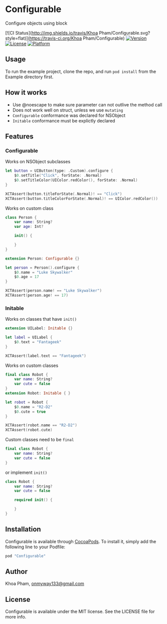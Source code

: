 # Configurable
Configure objects using block

[![CI Status](http://img.shields.io/travis/Khoa Pham/Configurable.svg?style=flat)](https://travis-ci.org/Khoa Pham/Configurable)
[![Version](https://img.shields.io/cocoapods/v/Configurable.svg?style=flat)](http://cocoapods.org/pods/Configurable)
[![License](https://img.shields.io/cocoapods/l/Configurable.svg?style=flat)](http://cocoapods.org/pods/Configurable)
[![Platform](https://img.shields.io/cocoapods/p/Configurable.svg?style=flat)](http://cocoapods.org/pods/Configurable)

## Usage

To run the example project, clone the repo, and run `pod install` from the Example directory first.

## How it works

- Use @noescape to make sure parameter can not outlive the method call
- Does not work well on struct, unless we use `mutating`
- `Configurable` conformance was declared for NSObject
- `Initable` conformance must be explictly declared

## Features

### Configurable

Works on NSObject subclasses

```swift
let button = UIButton(type: .Custom).configure {
    $0.setTitle("Click", forState: .Normal)
    $0.setTitleColor(UIColor.redColor(), forState: .Normal)
}

XCTAssert(button.titleForState(.Normal)! == "Click")
XCTAssert(button.titleColorForState(.Normal)! == UIColor.redColor())
```

Works on custom class

```swift
class Person {
    var name: String?
    var age: Int?

    init() {

    }
}

extension Person: Configurable {}

let person = Person().configure {
    $0.name = "Luke Skywalker"
    $0.age = 17
}

XCTAssert(person.name! == "Luke Skywalker")
XCTAssert(person.age! == 17)
```

### Initable

Works on classes that have `init()`

```swift
extension UILabel: Initable {}

let label = UILabel {
    $0.text = "Fantageek"
}

XCTAssert(label.text == "Fantageek")
```

Works on custom classes

```swift
final class Robot {
    var name: String?
    var cute = false
}
extension Robot: Initable { }

let robot = Robot {
    $0.name = "R2-D2"
    $0.cute = true
}

XCTAssert(robot.name == "R2-D2")
XCTAssert(robot.cute)
```

Custom classes need to be `final`

```swift
final class Robot {
    var name: String?
    var cute = false
}
```

or implement `init()`

```swift
class Robot {
    var name: String?
    var cute = false

    required init() {

    }
}
```

## Installation

Configurable is available through [CocoaPods](http://cocoapods.org). To install
it, simply add the following line to your Podfile:

```ruby
pod "Configurable"
```

## Author

Khoa Pham, onmyway133@gmail.com

## License

Configurable is available under the MIT license. See the LICENSE file for more info.
